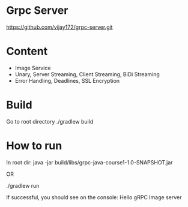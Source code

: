 # Grpc Server
https://github.com/vijay172/grpc-server.git

# Content

- Image Service
- Unary, Server Streaming, Client Streaming, BiDi Streaming
- Error Handling, Deadlines, SSL Encryption

# Build
Go to root directory
./gradlew build

# How to run
In root dir:
java -jar build/libs/grpc-java-course1-1.0-SNAPSHOT.jar

OR

./gradlew run

If successful, you should see on the console:
Hello gRPC Image server


